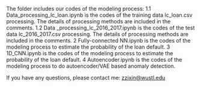 The folder includes our codes of the modeling process:
1.1 Data_processing_lc_loan.ipynb is the codes of the training data lc_loan.csv processing. The details of processing methods are included in the comments.
1.2 Data _processing_lc_2016_2017.ipynb is the codes of the test data lc_2016_2017.csv processing. The details of processing methods are included in the comments.
2 Fully-connected NN.ipynb is the codes of the modeling process to estimate the probability of the loan default.
3 1D_CNN.ipynb is the codes of the modeling process to estimate the probability of the loan default.
4 Autoencoder.ipynb is the codes of the modeling process to do autoencoder/VAE based anomaly detection.

If you have any questions, please contact me: zzixin@wustl.edu
